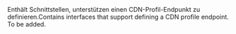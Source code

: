 <Namespace Name="Microsoft.Azure.Management.Cdn.Fluent.CdnEndpoint.Definition">
  <Docs>
    <summary><span data-ttu-id="db65d-101">Enthält Schnittstellen, unterstützen einen CDN-Profil-Endpunkt zu definieren.</span><span class="sxs-lookup"><span data-stu-id="db65d-101">Contains interfaces that support defining a CDN profile endpoint.</span></span></summary> 
    <remarks>To be added.</remarks>
  </Docs>
</Namespace>
